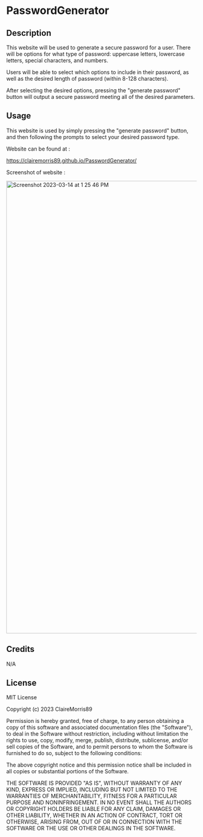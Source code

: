 # PasswordGenerator

## Description 

This website will be used to generate a secure password for a user. There will be options for what type of password: uppercase letters, lowercase letters, special characters, and numbers. 

Users will be able to select which options to include in their password, as well as the desired length of password (within 8-128 characters). 

After selecting the desired options, pressing the "generate password" button will output a secure password meeting all of the desired parameters.

## Usage 

This website is used by simply pressing the "generate password" button, and then following the prompts to select your desired password type.

Website can be found at : 

https://clairemorris89.github.io/PasswordGenerator/

Screenshot of website : 

<img width="1193" alt="Screenshot 2023-03-14 at 1 25 46 PM" src="https://user-images.githubusercontent.com/124100820/225115521-a3992f91-6f4b-498e-a2e0-9f5e0554f0a1.png">

 
## Credits 

N/A

## License 

MIT License

Copyright (c) 2023 ClaireMorris89

Permission is hereby granted, free of charge, to any person obtaining a copy
of this software and associated documentation files (the "Software"), to deal
in the Software without restriction, including without limitation the rights
to use, copy, modify, merge, publish, distribute, sublicense, and/or sell
copies of the Software, and to permit persons to whom the Software is
furnished to do so, subject to the following conditions:

The above copyright notice and this permission notice shall be included in all
copies or substantial portions of the Software.

THE SOFTWARE IS PROVIDED "AS IS", WITHOUT WARRANTY OF ANY KIND, EXPRESS OR
IMPLIED, INCLUDING BUT NOT LIMITED TO THE WARRANTIES OF MERCHANTABILITY,
FITNESS FOR A PARTICULAR PURPOSE AND NONINFRINGEMENT. IN NO EVENT SHALL THE
AUTHORS OR COPYRIGHT HOLDERS BE LIABLE FOR ANY CLAIM, DAMAGES OR OTHER
LIABILITY, WHETHER IN AN ACTION OF CONTRACT, TORT OR OTHERWISE, ARISING FROM,
OUT OF OR IN CONNECTION WITH THE SOFTWARE OR THE USE OR OTHER DEALINGS IN THE
SOFTWARE.
